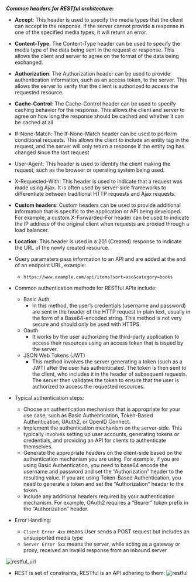 ***Common headers for RESTful architecture:***
- **Accept**: This header is used to specify the media types that the client can accept in the response. If the server cannot provide a response in one of the specified media types, it will return an error.
- **Content-Type**: The Content-Type header can be used to specify the media type of the data being sent in the request or response. This allows the client and server to agree on the format of the data being exchanged.
- **Authorization**: The Authorization header can be used to provide authentication information, such as an access token, to the server. This allows the server to verify that the client is authorized to access the requested resource.
- **Cache-Control**: The Cache-Control header can be used to specify caching behavior for the response. This allows the client and server to agree on how long the response should be cached and whether it can be cached at all
- If-None-Match: The If-None-Match header can be used to perform conditional requests. This allows the client to include an entity tag in the request, and the server will only return a response if the entity tag has changed since the last request
- User-Agent: This header is used to identify the client making the request, such as the browser or operating system being used.
- X-Requested-With: This header is used to indicate that a request was made using Ajax. It is often used by server-side frameworks to differentiate between traditional HTTP requests and Ajax requests.
- **Custom headers**: Custom headers can be used to provide additional information that is specific to the application or API being developed. For example, a custom X-Forwarded-For header can be used to indicate the IP address of the original client when requests are proxied through a load balancer.
- **Location**: This header is used in a 201 (Created) response to indicate the URL of the newly created resource.

- Query parameters pass information to an API and are added at the end of an endpoint URL, example: 
     - ``https://www.example.com/api/items?sort=asc&category=books``

- Common authentication methods for RESTful APIs include: 
     - Basic Auth
          - In this method, the user’s credentials (username and password) are sent in the header of the HTTP request in plain text, usually in the form of a Base64-encoded string. This method is not very secure and should only be used with HTTPS.
     - Oauth
          - It works by the user authorizing the third-party application to access their resources using an access token that is issued by the server.
     - JSON Web Tokens  (JWT)
          - This method involves the server generating a token (such as a JWT) after the user has authenticated. The token is then sent to the client, who includes it in the header of subsequent requests. The server then validates the token to ensure that the user is authorized to access the requested resources.

- Typical authentication steps:
     - Choose an authentication mechanism that is appropriate for your use case, such as Basic Authentication, Token-Based Authentication, OAuth2, or OpenID Connect.
     - Implement the authentication mechanism on the server-side. This typically involves setting up user accounts, generating tokens or credentials, and providing an API for clients to authenticate themselves.
     - Generate the appropriate headers on the client-side based on the authentication mechanism you are using. For example, if you are using Basic Authentication, you need to base64 encode the username and password and set the “Authorization” header to the resulting value. If you are using Token-Based 
Authentication, you need to generate a token and set the “Authorization” header to the token.
     - Include any additional headers required by your authentication mechanism. For example, OAuth2 requires a “Bearer” token prefix in the “Authorization” header.

- Error Handling:
     - ``Client Error 4xx`` means User sends a POST request but includes an unsupported media type
     - ``Server Error 5xx`` means the server, while acting as a gateway or proxy, received an invalid response from an inbound server

![restful_url](uploads/0ceb752e02cc0eca863fa392dd9325eb/restful_url.png)

- REST is set of constraints, RESTful is an API adhering to them:
![restful](uploads/54b27091a968a296b8d879077a6ea002/restful.png)
